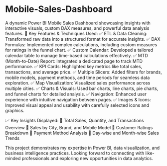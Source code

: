 # Mobile-Sales-Dashboard
A dynamic Power BI Mobile Sales Dashboard showcasing insights with interactive visuals, custom DAX measures, and powerful data analysis features.
🔹 Key Features & Techniques Used:
✅ ETL & Data Cleaning: Transformed raw data into a structured format for accurate insights.
✅ DAX Formulas: Implemented complex calculations, including custom measures for ratings in the funnel chart.
✅ Custom Calendar: Developed a tailored calendar table to manage time-based calculations effectively.
✅ MTD (Month-to-Date) Report: Integrated a dedicated page to track MTD performance.
✅ KPI Cards: Highlighted key metrics like total sales, transactions, and average price.
✅ Multiple Slicers: Added filters for brands, mobile models, payment methods, and time periods for seamless data exploration.
✅ Map Visualization: Visualized sales performance across multiple cities.
✅ Charts & Visuals: Used bar charts, line charts, pie charts, and funnel charts for detailed analysis.
✅ Navigation: Enhanced user experience with intuitive navigation between pages.
✅ Images & Icons: Improved visual appeal and usability with carefully selected icons and graphics.

📈 Key Insights Displayed:
🔹 Total Sales, Quantity, and Transactions Overview
🔹 Sales by City, Brand, and Mobile Model
🔹 Customer Ratings Breakdown
🔹 Payment Method Analysis
🔹 Day-wise and Month-wise Sales Trends

This project demonstrates my expertise in Power BI, data visualization, and business intelligence practices. Looking forward to connecting with like-minded professionals and exploring new opportunities in data analytics.
